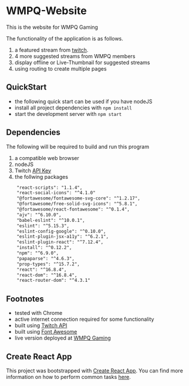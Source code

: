 # WMPQ-Website

This is the website for WMPQ Gaming 

The functionality of the application is as follows.
1. a featured stream from [twitch](https://twitch.tv).
2. 4 more suggested streams from WMPQ members
3. display offline or Live-Thumbnail for suggested streams
4. using routing to create multiple pages

## QuickStart

* the following quick start can be used if you have nodeJS
* install all project dependencies with `npm install`
* start the development server with `npm start`

## Dependencies

The following will be required to build and run this program

1. a compatible web browser
2. nodeJS
3. Twitch [API Key](https://dev.twitch.tv)
4. the follwing packages
```xml
    "react-scripts": "1.1.4",
    "react-social-icons": "^4.1.0"
    "@fortawesome/fontawesome-svg-core": "^1.2.17",
    "@fortawesome/free-solid-svg-icons": "^5.8.1",
    "@fortawesome/react-fontawesome": "^0.1.4",
    "ajv": "^6.10.0",
    "babel-eslint": "^10.0.1",
    "eslint": "^5.15.3",
    "eslint-config-google": "^0.10.0",
    "eslint-plugin-jsx-a11y": "^6.2.1",
    "eslint-plugin-react": "^7.12.4",
    "install": "^0.12.2",
    "npm": "^6.9.0",
    "papaparse": "^4.6.3",
    "prop-types": "^15.7.2",
    "react": "^16.8.4",
    "react-dom": "^16.8.4",
    "react-router-dom": "^4.3.1"
```

## Footnotes

* tested with Chrome
* active internet connection required for some functionality
* built using [Twitch API](https://dev.twitch.tv)
* built using [Font Awesome](https://fontawesome.com/)
* live version deployed at [WMPQ Gaming](https://wmpq.org)

## Create React App

This project was bootstrapped with [Create React App](https://github.com/facebookincubator/create-react-app). 
You can find more information on how to perform common tasks [here](https://github.com/facebookincubator/create-react-app/blob/master/packages/react-scripts/template/README.md).
